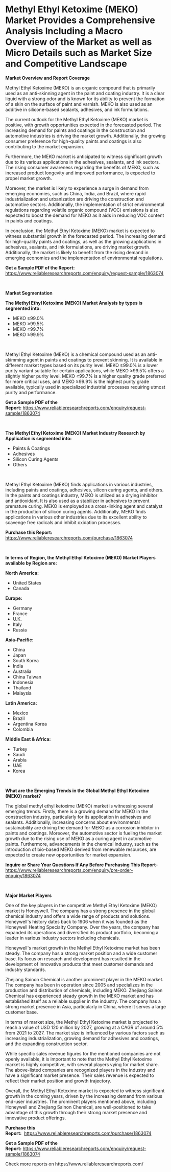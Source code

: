 <p><h1>Methyl Ethyl Ketoxime (MEKO) Market Provides a Comprehensive Analysis Including a Macro Overview of the Market as well as Micro Details such as Market Size and Competitive Landscape</h1></p><p><strong>Market Overview and Report Coverage</strong></p>
<p><p>Methyl Ethyl Ketoxime (MEKO) is an organic compound that is primarily used as an anti-skinning agent in the paint and coating industry. It is a clear liquid with a strong odor and is known for its ability to prevent the formation of a skin on the surface of paint and varnish. MEKO is also used as an additive in silicone-based sealants, adhesives, and ink formulations.</p><p>The current outlook for the Methyl Ethyl Ketoxime (MEKO) market is positive, with growth opportunities expected in the forecasted period. The increasing demand for paints and coatings in the construction and automotive industries is driving the market growth. Additionally, the growing consumer preference for high-quality paints and coatings is also contributing to the market expansion.</p><p>Furthermore, the MEKO market is anticipated to witness significant growth due to its various applications in the adhesives, sealants, and ink sectors. The rising consumer awareness regarding the benefits of MEKO, such as increased product longevity and improved performance, is expected to propel market growth.</p><p>Moreover, the market is likely to experience a surge in demand from emerging economies, such as China, India, and Brazil, where rapid industrialization and urbanization are driving the construction and automotive sectors. Additionally, the implementation of strict environmental regulations regarding volatile organic compound (VOC) emissions is also expected to boost the demand for MEKO as it aids in reducing VOC content in paints and coatings.</p><p>In conclusion, the Methyl Ethyl Ketoxime (MEKO) market is expected to witness substantial growth in the forecasted period. The increasing demand for high-quality paints and coatings, as well as the growing applications in adhesives, sealants, and ink formulations, are driving market growth. Additionally, the market is likely to benefit from the rising demand in emerging economies and the implementation of environmental regulations.</p></p>
<p><strong>Get a Sample PDF of the Report:</strong> <a href="https://www.reliableresearchreports.com/enquiry/request-sample/1863074">https://www.reliableresearchreports.com/enquiry/request-sample/1863074</a></p>
<p>&nbsp;</p>
<p><strong>Market Segmentation</strong></p>
<p><strong>The Methyl Ethyl Ketoxime (MEKO) Market Analysis by types is segmented into:</strong></p>
<p><ul><li>MEKO ≥99.0%</li><li>MEKO ≥99.5%</li><li>MEKO ≥99.7%</li><li>MEKO ≥99.9%</li></ul></p>
<p>&nbsp;</p>
<p><p>Methyl Ethyl Ketoxime (MEKO) is a chemical compound used as an anti-skimming agent in paints and coatings to prevent skinning. It is available in different market types based on its purity level. MEKO ≥99.0% is a lower purity variant suitable for certain applications, while MEKO ≥99.5% offers a slightly higher purity level. MEKO ≥99.7% is a higher quality grade preferred for more critical uses, and MEKO ≥99.9% is the highest purity grade available, typically used in specialized industrial processes requiring utmost purity and performance.</p></p>
<p><strong>Get a Sample PDF of the Report:</strong>&nbsp;<a href="https://www.reliableresearchreports.com/enquiry/request-sample/1863074">https://www.reliableresearchreports.com/enquiry/request-sample/1863074</a></p>
<p>&nbsp;</p>
<p><strong>The Methyl Ethyl Ketoxime (MEKO) Market Industry Research by Application is segmented into:</strong></p>
<p><ul><li>Paints & Coatings</li><li>Adhesives</li><li>Silicon Curing Agents</li><li>Others</li></ul></p>
<p>&nbsp;</p>
<p><p>Methyl Ethyl Ketoxime (MEKO) finds applications in various industries, including paints and coatings, adhesives, silicon curing agents, and others. In the paints and coatings industry, MEKO is utilized as a drying inhibitor and antioxidant. It is also used as a stabilizer in adhesives to prevent premature curing. MEKO is employed as a cross-linking agent and catalyst in the production of silicon curing agents. Additionally, MEKO finds applications in various other industries due to its excellent ability to scavenge free radicals and inhibit oxidation processes.</p></p>
<p><strong>Purchase this Report:</strong>&nbsp; <a href="https://www.reliableresearchreports.com/purchase/1863074">https://www.reliableresearchreports.com/purchase/1863074</a></p>
<p>&nbsp;</p>
<p><strong>In terms of Region, the Methyl Ethyl Ketoxime (MEKO) Market Players available by Region are:</strong></p>
<p>
    <p> <strong> North America: </strong>
        <ul>
            <li>United States</li>
            <li>Canada</li>
        </ul>
        </p> 
    <p> <strong> Europe: </strong>
        <ul>
            <li>Germany</li>
            <li>France</li>
            <li>U.K.</li>
            <li>Italy</li>
            <li>Russia</li>
        </ul>
        </p> 
    <p> <strong> Asia-Pacific: </strong>
        <ul>
            <li>China</li>
            <li>Japan</li>
            <li>South Korea</li>
            <li>India</li>
            <li>Australia</li>
            <li>China Taiwan</li>
            <li>Indonesia</li>
            <li>Thailand</li>
            <li>Malaysia</li>
        </ul>
        </p> 
    <p> <strong> Latin America: </strong>
        <ul>
            <li>Mexico</li>
            <li>Brazil</li>
            <li>Argentina Korea</li>
            <li>Colombia</li>
        </ul>
        </p> 
    <p> <strong> Middle East & Africa: </strong>
        <ul>
            <li>Turkey</li>
            <li>Saudi</li>
            <li>Arabia</li>
            <li>UAE</li>
            <li>Korea</li>
        </ul>
    </p>
    </p>
<p>&nbsp;</p>
<p><strong>What are the Emerging Trends in the Global Methyl Ethyl Ketoxime (MEKO) market?</strong></p>
<p><p>The global methyl ethyl ketoxime (MEKO) market is witnessing several emerging trends. Firstly, there is a growing demand for MEKO in the construction industry, particularly for its application in adhesives and sealants. Additionally, increasing concerns about environmental sustainability are driving the demand for MEKO as a corrosion inhibitor in paints and coatings. Moreover, the automotive sector is fueling the market growth due to the rising use of MEKO as a curing agent in automotive paints. Furthermore, advancements in the chemical industry, such as the introduction of bio-based MEKO derived from renewable resources, are expected to create new opportunities for market expansion.</p></p>
<p><strong>Inquire or Share Your Questions If Any Before Purchasing This Report</strong>- <a href="https://www.reliableresearchreports.com/enquiry/pre-order-enquiry/1863074">https://www.reliableresearchreports.com/enquiry/pre-order-enquiry/1863074</a></p>
<p>&nbsp;</p>
<p><strong>Major Market Players</strong></p>
<p><p>One of the key players in the competitive Methyl Ethyl Ketoxime (MEKO) market is Honeywell. The company has a strong presence in the global chemical industry and offers a wide range of products and solutions. Honeywell's history dates back to 1906 when it was founded as the Honeywell Heating Specialty Company. Over the years, the company has expanded its operations and diversified its product portfolio, becoming a leader in various industry sectors including chemicals.</p><p>Honeywell's market growth in the Methyl Ethyl Ketoxime market has been steady. The company has a strong market position and a wide customer base. Its focus on research and development has resulted in the development of innovative products that meet customer demands and industry standards.</p><p>Zhejiang Sainon Chemical is another prominent player in the MEKO market. The company has been in operation since 2005 and specializes in the production and distribution of chemicals, including MEKO. Zhejiang Sainon Chemical has experienced steady growth in the MEKO market and has established itself as a reliable supplier in the industry. The company has a strong market presence in Asia, particularly in China, where it serves a large customer base.</p><p>In terms of market size, the Methyl Ethyl Ketoxime market is projected to reach a value of USD 120 million by 2027, growing at a CAGR of around 5% from 2021 to 2027. The market size is influenced by various factors such as increasing industrialization, growing demand for adhesives and coatings, and the expanding construction sector.</p><p>While specific sales revenue figures for the mentioned companies are not openly available, it is important to note that the Methyl Ethyl Ketoxime market is highly competitive, with several players vying for market share. The above-listed companies are recognized players in the industry and have a significant market presence. Their sales revenue is expected to reflect their market position and growth trajectory.</p><p>Overall, the Methyl Ethyl Ketoxime market is expected to witness significant growth in the coming years, driven by the increasing demand from various end-user industries. The prominent players mentioned above, including Honeywell and Zhejiang Sainon Chemical, are well-positioned to take advantage of this growth through their strong market presence and innovative product offerings.</p></p>
<p><strong>Purchase this Report:</strong>&nbsp;&nbsp;<a href="https://www.reliableresearchreports.com/purchase/1863074">https://www.reliableresearchreports.com/purchase/1863074</a></p>
<p></p>
<p><strong>Get a Sample PDF of the Report:</strong>&nbsp;<a href="https://www.reliableresearchreports.com/enquiry/request-sample/1863074">https://www.reliableresearchreports.com/enquiry/request-sample/1863074</a></p>
<p>Check more reports on https://www.reliableresearchreports.com/</p>